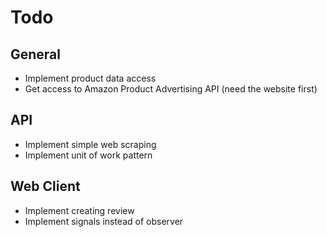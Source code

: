 # Todo

## General

- Implement product data access
- Get access to Amazon Product Advertising API (need the website first)

## API

- Implement simple web scraping
- Implement unit of work pattern

## Web Client

- Implement creating review
- Implement signals instead of observer
